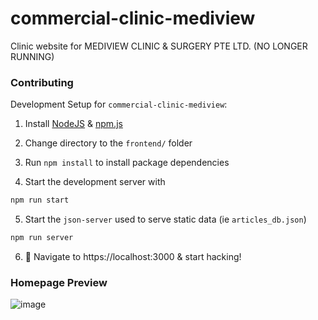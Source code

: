 # commercial-clinic-mediview
Clinic website for MEDIVIEW CLINIC &amp; SURGERY PTE LTD. (NO LONGER RUNNING)

### Contributing
Development Setup for `commercial-clinic-mediview`:
1. Install [NodeJS](https://nodejs.org/en/) &amp; [npm.js](https://www.npmjs.com/get-npm)
2. Change directory to the `frontend/` folder
3. Run `npm install` to install package dependencies

4. Start the development server with

```sh
npm run start
```

5. Start the `json-server` used to serve static data (ie `articles_db.json`)

```sh
npm run server
```
6. :tada: Navigate to https://localhost:3000 &amp; start hacking!  


### Homepage Preview  
![image](https://github.com/AbsoluteGibs/commercial-clinic-mediview/assets/5389941/4a1ec3a5-f40b-4edd-877d-d1a3ede8a728)
